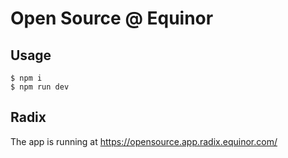 # Open Source @ Equinor

## Usage


    $ npm i
    $ npm run dev



## Radix

The app is running at https://opensource.app.radix.equinor.com/

